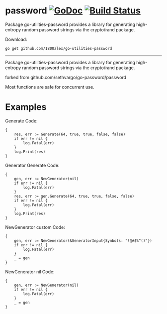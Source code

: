 # password [![GoDoc](https://godoc.org/github.com/1800alex/go-utilities-password?status.svg)](https://godoc.org/github.com/1800alex/go-utilities-password) [![Build Status](https://travis-ci.com/1800alex/go-utilities-password.png?branch=master)](https://travis-ci.com/1800alex/go-utilities-password)
Package go-utilities-password provides a library for generating high-entropy random password strings via the crypto/rand package.

Download:
```shell
go get github.com/1800alex/go-utilities-password
```

* * *
Package go-utilities-password provides a library for generating high-entropy random
password strings via the crypto/rand package.

forked from github.com/sethvargo/go-password/password

Most functions are safe for concurrent use.





# Examples

Generate
Code:

```
{
	res, err := Generate(64, true, true, false, false)
	if err != nil {
		log.Fatal(err)
	}
	log.Print(res)
}
```


Generator Generate
Code:

```
{
	gen, err := NewGenerator(nil)
	if err != nil {
		log.Fatal(err)
	}
	res, err := gen.Generate(64, true, true, false, false)
	if err != nil {
		log.Fatal(err)
	}
	log.Print(res)
}
```


NewGenerator custom
Code:

```
{
	gen, err := NewGenerator(&GeneratorInput{Symbols: "!@#$%^()"})
	if err != nil {
		log.Fatal(err)
	}
	_ = gen
}
```


NewGenerator nil
Code:

```
{
	gen, err := NewGenerator(nil)
	if err != nil {
		log.Fatal(err)
	}
	_ = gen
}
```



